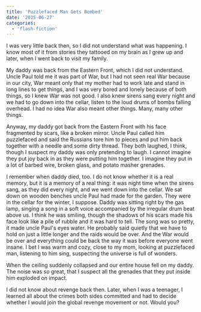 ```yaml
---
title: 'Puzzlefaced Man Gets Bombed'
date: '2015-06-27'
categories:
  - 'flash-fiction'
---
```


I was very little back then, so I did not understand what was happening. I know
most of it from stories they tattooed on my brain as I grew up and later, when I
went back to visit my family.

My daddy was back from the Eastern Front, which I did not understand. Uncle Paul
told me it was part of War, but I had not seen real War because in our city, War
meant only that my mother had to work late and stand in long lines to get
things, and I was very bored and lonely because of both things, so I knew War
was not good. I also knew sirens sang every night and we had to go down into the
cellar, listen to the loud drums of bombs falling overhead. I had no idea War
also meant other things. Many, many other things.

Anyway, my daddy got back from the Eastern Front with his face fragmented by
scars, like a broken mirror. Uncle Paul called him puzzlefaced and said the
Russians tore him to pieces and put him back together with a needle and some
dirty thread. They both laughed, I think, though I suspect my daddy was only
pretending to laugh. I cannot imagine they put joy back in as they were putting
him together. I imagine they put in a lot of barbed wire, broken glass, and
potato masher grenades.

I remember when daddy died, too. I do not know whether it is a real memory, but
it is a memory of a real thing: it was night time when the sirens sang, as they
did every night, and we went down into the cellar. We sat down on wooden benches
uncle Paul had made for the garden. They were in the cellar for the winter, I
suppose. Daddy was sitting right by the gas lamp, singing a song in a soft voice
accompanied by the irregular drum beat above us. I think he was smiling, though
the shadows of his scars made his face look like a pile of rubble and it was
hard to tell. The song was so pretty, it made uncle Paul's eyes water. He
probably said quietly that we have to hold on just a little longer and the raids
would be over. And the War would be over and everything could be back the way it
was before everyone went insane. I bet I was warm and cozy, close to my mom,
looking at puzzlefaced man, listening to him sing, suspecting the universe is
full of wonders.

When the ceiling suddenly collapsed and our entire house fell on my daddy. The
noise was so great, that I suspect all the grenades that they put inside him
exploded on impact.

I did not know about revenge back then. Later, when I was a teenager, I learned
all about the crimes both sides committed and had to decide whether I would join
the global revenge movement or not. Would you?
